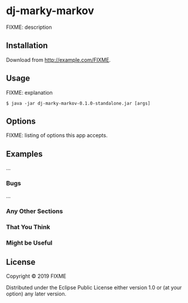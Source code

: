 # dj-marky-markov

FIXME: description

## Installation

Download from http://example.com/FIXME.

## Usage

FIXME: explanation

    $ java -jar dj-marky-markov-0.1.0-standalone.jar [args]

## Options

FIXME: listing of options this app accepts.

## Examples

...

### Bugs

...

### Any Other Sections
### That You Think
### Might be Useful

## License

Copyright © 2019 FIXME

Distributed under the Eclipse Public License either version 1.0 or (at
your option) any later version.
